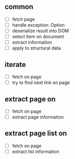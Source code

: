 ## common

- [ ] fetch page
- [ ] handle exception: Option
- [ ] deserialize result into DOM
- [ ] select item on document
- [ ] extract information
- [ ] apply to structural data

## iterate

- [ ] fetch on page
- [ ] try to find next link on page

## extract page on

- [ ] fetch on page
- [ ] extract page information

## extract page list on

- [ ] fetch on page
- [ ] extract list information

